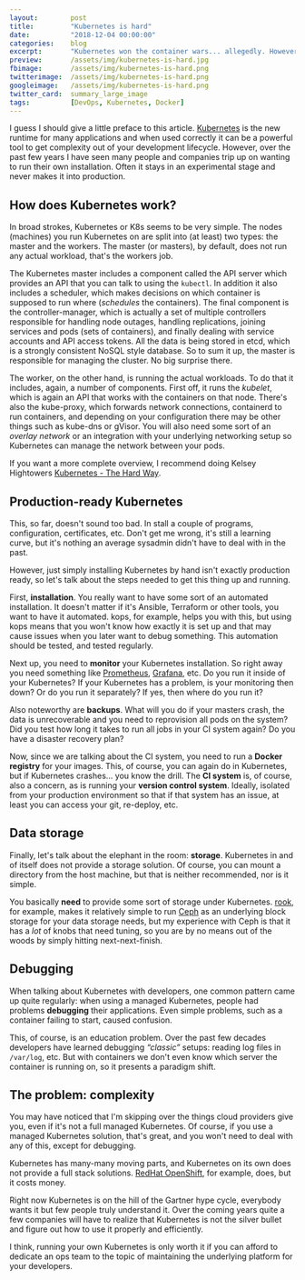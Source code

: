 ```yaml
---
layout:        post
title:         "Kubernetes is hard"
date:          "2018-12-04 00:00:00"
categories:    blog
excerpt:       "Kubernetes won the container wars... allegedly. However, Kubernetes is still hard and causing a lot of grief."
preview:       /assets/img/kubernetes-is-hard.jpg
fbimage:       /assets/img/kubernetes-is-hard.png
twitterimage:  /assets/img/kubernetes-is-hard.png
googleimage:   /assets/img/kubernetes-is-hard.png
twitter_card:  summary_large_image
tags:          [DevOps, Kubernetes, Docker]
---
```


I guess I should give a little preface to this article. [Kubernetes](https://kubernetes.io/) is the new runtime for many
applications and when used correctly it can be a powerful tool to get complexity out of your development lifecycle.
However, over the past few years I have seen many people and companies trip up on wanting to run their own installation.
Often it stays in an experimental stage and never makes it into production.

## How does Kubernetes work?

In broad strokes, Kubernetes or K8s seems to be very simple. The nodes (machines) you run Kubernetes on are split into
(at least) two types: the master and the workers. The master (or masters), by default, does not run any actual
workload, that's the workers job.

The Kubernetes master includes a component called the API server which provides an API that you can talk to using the
`kubectl`. In addition it also includes a scheduler, which makes decisions on which container is supposed to run where
(*schedules* the containers). The final component is the controller-manager, which is actually a set of multiple
controllers responsible for handling node outages, handling replications, joining services and pods (sets of containers),
and finally dealing with service accounts and API access tokens. All the data is being stored in etcd, which is a
strongly consistent NoSQL style database. So to sum it up, the master is responsible for managing the cluster. No big
surprise there.

The worker, on the other hand, is running the actual workloads. To do that it includes, again, a number of components.
First off, it runs the *kubelet*, which is again an API that works with the containers on that node. There's also the
kube-proxy, which forwards network connections, containerd to run containers, and depending on your configuration there
may be other things such as kube-dns or gVisor. You will also need some sort of an *overlay network* or an integration
with your underlying networking setup so Kubernetes can manage the network between your pods. 

If you want a more complete overview, I recommend doing Kelsey Hightowers
[Kubernetes - The Hard Way](https://github.com/kelseyhightower/kubernetes-the-hard-way).

## Production-ready Kubernetes

This, so far, doesn't sound too bad. In stall a couple of programs, configuration, certificates, etc. Don't get me 
wrong, it's still a learning curve, but it's nothing an average sysadmin didn't have to deal with in the past.

However, just simply installing Kubernetes by hand isn't exactly production ready, so let's talk about the steps needed
to get this thing up and running.

First, **installation**. You really want to have some sort of an automated installation. It doesn't matter if it's
Ansible, Terraform or other tools, you want to have it automated. kops, for example, helps you with this, but using kops
means that you won't know how exactly it is set up and that may cause issues when you later want to debug something.
This automation should be tested, and tested regularly.

Next up, you need to **monitor** your Kubernetes installation. So right away you need something like
[Prometheus](), [Grafana](), etc. Do you run it inside of your Kubernetes? If your Kubernetes has a problem, is your
monitoring then down? Or do you run it separately? If yes, then where do you run it?

Also noteworthy are **backups**. What will you do if your masters crash, the data is unrecoverable and you need to
reprovision all pods on the system? Did you test how long it takes to run all jobs in your CI system again? Do you
have a disaster recovery plan?

Now, since we are talking about the CI system, you need to run a **Docker registry** for your images. This, of course,
you can again do in Kubernetes, but if Kubernetes crashes... you know the drill. The **CI system** is, of course, also 
a concern, as is running your **version control system**. Ideally, isolated from your production environment so that if
that system has an issue, at least you can access your git, re-deploy, etc.

## Data storage

Finally, let's talk about the elephant in the room: **storage**. Kubernetes in and of itself does not provide a storage
solution. Of course, you can mount a directory from the host machine, but that is neither recommended, nor is it simple.

You basically **need** to provide some sort of storage under Kubernetes. [rook](https://rook.io/), for example, makes it 
relatively simple to run [Ceph](https://ceph.com/) as an underlying block storage for your data storage needs, but my
experience with Ceph is that it has a *lot* of knobs that need tuning, so you are by no means out of the woods by simply
hitting next-next-finish.

## Debugging

When talking about Kubernetes with developers, one common pattern came up quite regularly: when using a managed 
Kubernetes, people had problems **debugging** their applications. Even simple problems, such as a container failing to
start, caused confusion.

This, of course, is an education problem. Over the past few decades developers have learned debugging
*&ldquo;classic&rdquo;* setups: reading log files in `/var/log`, etc. But with containers we don't even know which 
server the container is running on, so it presents a paradigm shift.

## The problem: complexity

You may have noticed that I'm skipping over the things cloud providers give you, even if it's not a full managed
Kubernetes. Of course, if you use a managed Kubernetes solution, that's great, and you won't need to deal with any of
this, except for debugging.

Kubernetes has many-many moving parts, and Kubernetes on its own does not provide a full stack solutions.
[RedHat OpenShift](https://www.openshift.com/), for example, does, but it costs money.

Right now Kubernetes is on the hill of the Gartner hype cycle, everybody wants it but few people truly understand it.
Over the coming years quite a few companies will have to realize that Kubernetes is not the silver bullet and figure out
how to use it properly and efficiently.

I think, running your own Kubernetes is only worth it if you can afford to dedicate an ops team to the topic of
maintaining the underlying platform for your developers.